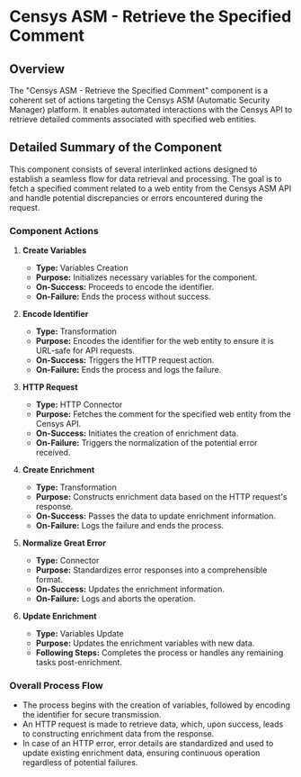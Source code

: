 # Censys ASM - Retrieve the Specified Comment

## Overview
The "Censys ASM - Retrieve the Specified Comment" component is a coherent set of actions targeting the Censys ASM (Automatic Security Manager) platform. It enables automated interactions with the Censys API to retrieve detailed comments associated with specified web entities.

## Detailed Summary of the Component
This component consists of several interlinked actions designed to establish a seamless flow for data retrieval and processing. The goal is to fetch a specified comment related to a web entity from the Censys ASM API and handle potential discrepancies or errors encountered during the request.

### Component Actions
1. **Create Variables**
   - **Type:** Variables Creation
   - **Purpose:** Initializes necessary variables for the component.
   - **On-Success:** Proceeds to encode the identifier.
   - **On-Failure:** Ends the process without success.

2. **Encode Identifier**
   - **Type:** Transformation
   - **Purpose:** Encodes the identifier for the web entity to ensure it is URL-safe for API requests.
   - **On-Success:** Triggers the HTTP request action.
   - **On-Failure:** Ends the process and logs the failure.

3. **HTTP Request**
   - **Type:** HTTP Connector
   - **Purpose:** Fetches the comment for the specified web entity from the Censys API.
   - **On-Success:** Initiates the creation of enrichment data.
   - **On-Failure:** Triggers the normalization of the potential error received.

4. **Create Enrichment**
   - **Type:** Transformation
   - **Purpose:** Constructs enrichment data based on the HTTP request's response.
   - **On-Success:** Passes the data to update enrichment information.
   - **On-Failure:** Logs the failure and ends the process.

5. **Normalize Great Error**
   - **Type:** Connector
   - **Purpose:** Standardizes error responses into a comprehensible format.
   - **On-Success:** Updates the enrichment information.
   - **On-Failure:** Logs and aborts the operation.

6. **Update Enrichment**
   - **Type:** Variables Update
   - **Purpose:** Updates the enrichment variables with new data.
   - **Following Steps:** Completes the process or handles any remaining tasks post-enrichment.

### Overall Process Flow
- The process begins with the creation of variables, followed by encoding the identifier for secure transmission.
- An HTTP request is made to retrieve data, which, upon success, leads to constructing enrichment data from the response.
- In case of an HTTP error, error details are standardized and used to update existing enrichment data, ensuring continuous operation regardless of potential failures.

